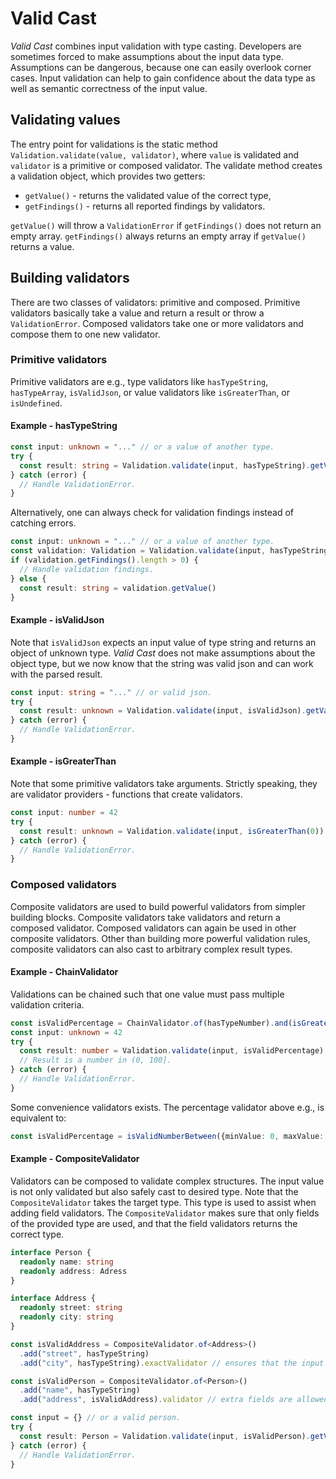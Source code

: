 # Valid Cast

_Valid Cast_ combines input validation with type casting. Developers are sometimes forced to make assumptions about the
input data type. Assumptions can be dangerous, because one can easily overlook corner cases. Input validation can help
to gain confidence about the data type as well as semantic correctness of the input value.

## Validating values

The entry point for validations is the static method `Validation.validate(value, validator)`,
where `value` is validated and `validator` is a primitive or composed validator.
The validate method creates a validation object, which provides two getters:

- `getValue()` - returns the validated value of the correct type,
- `getFindings()` - returns all reported findings by validators.

`getValue()` will throw a `ValidationError` if `getFindings()` does not return an empty array.
`getFindings()` always returns an empty array if `getValue()` returns a value.

## Building validators

There are two classes of validators: primitive and composed.
Primitive validators basically take a value and return a result or throw a `ValidationError`.
Composed validators take one or more validators and compose them to one new validator.

### Primitive validators

Primitive validators are e.g., type validators like `hasTypeString`, `hasTypeArray`, `isValidJson`,
or value validators like `isGreaterThan`, or `isUndefined`.

#### Example - hasTypeString

```typescript
const input: unknown = "..." // or a value of another type.
try {
  const result: string = Validation.validate(input, hasTypeString).getValue()
} catch (error) {
  // Handle ValidationError.
}
```

Alternatively, one can always check for validation findings instead of catching errors.

```typescript
const input: unknown = "..." // or a value of another type.
const validation: Validation = Validation.validate(input, hasTypeString)
if (validation.getFindings().length > 0) {
  // Handle validation findings.
} else {
  const result: string = validation.getValue()
}
```

#### Example - isValidJson

Note that `isValidJson` expects an input value of type string and returns an object of unknown type.
_Valid Cast_ does not make assumptions about the object type,
but we now know that the string was valid json and can work with the parsed result.

```typescript
const input: string = "..." // or valid json.
try {
  const result: unknown = Validation.validate(input, isValidJson).getValue()
} catch (error) {
  // Handle ValidationError.
}
```

#### Example - isGreaterThan

Note that some primitive validators take arguments.
Strictly speaking, they are validator providers - functions that create validators.

```typescript
const input: number = 42
try {
  const result: unknown = Validation.validate(input, isGreaterThan(0)).getValue()
} catch (error) {
  // Handle ValidationError.
}
```

### Composed validators

Composite validators are used to build powerful validators from simpler building blocks.
Composite validators take validators and return a composed validator.
Composed validators can again be used in other composite validators.
Other than building more powerful validation rules,
composite validators can also cast to arbitrary complex result types.

#### Example - ChainValidator

Validations can be chained such that one value must pass multiple validation criteria.

```typescript
const isValidPercentage = ChainValidator.of(hasTypeNumber).and(isGreaterOrEqual(0)).and(isLessOrEqual(100)).validator
const input: unknown = 42
try {
  const result: number = Validation.validate(input, isValidPercentage).getValue()
  // Result is a number in (0, 100].
} catch (error) {
  // Handle ValidationError.
}
```

Some convenience validators exists. The percentage validator above e.g., is equivalent to:

```typescript
const isValidPercentage = isValidNumberBetween({minValue: 0, maxValue: 100})
```

#### Example - CompositeValidator

Validators can be composed to validate complex structures.
The input value is not only validated but also safely cast to desired type.
Note that the `CompositeValidator` takes the target type.
This type is used to assist when adding field validators.
The `CompositeValidator` makes sure that only fields of the provided type are used,
and that the field validators returns the correct type.

```typescript
interface Person {
  readonly name: string
  readonly address: Adress
}

interface Address {
  readonly street: string
  readonly city: string
}

const isValidAddress = CompositeValidator.of<Address>()
  .add("street", hasTypeString)
  .add("city", hasTypeString).exactValidator // ensures that the input does not provide extra fields.

const isValidPerson = CompositeValidator.of<Person>()
  .add("name", hasTypeString)
  .add("address", isValidAddress).validator // extra fields are allowed but are not contained in the result.

const input = {} // or a valid person.
try {
  const result: Person = Validation.validate(input, isValidPerson).getValue()
} catch (error) {
  // Handle ValidationError.
}
```
